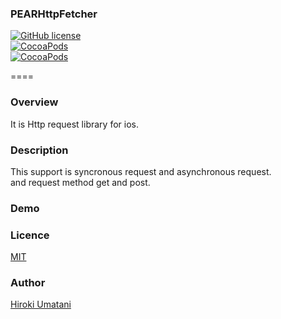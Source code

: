 ### PEARHttpFetcher  
[![GitHub license](https://img.shields.io/badge/LICENSE-MIT%20LICENSE-blue.svg)](https://github.com/HirokiUmatani/PEARHttpFetcher/LICENSE)  
[![CocoaPods](https://img.shields.io/badge/platform-ios-lightgrey.svg)](https://cocoapods.org/pods/PEARHttpFetcher)  
[![CocoaPods](https://img.shields.io/cocoapods/v/PEARHttpFetcher.svg)](https://cocoapods.org/pods/PEARHttpFetcher)  

====

### Overview
It is Http request library for ios.

### Description
This support is syncronous request and asynchronous request.  
and request method get and post.

### Demo

### Licence
[MIT](https://github.com/HirokiUmatani/PEARHttpFetcher/blob/master/LICENSE)

### Author
[Hiroki Umatani](https://github.com/HirokiUmatani)
